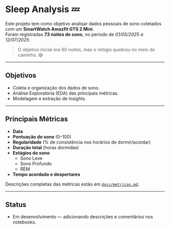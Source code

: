 # Sleep Analysis 💤

Este projeto tem como objetivo analisar dados pessoais de sono coletados com um **SmartWatch Amazfit GTS 2 Mini**.  
Foram registradas **73 noites de sono**, no período de *01/05/2025 a 12/07/2025*.  

> O objetivo inicial era 90 noites, mas o relógio quebrou no meio do caminho. 😅

---

## Objetivos
- Coleta e organização dos dados de sono.
- Análise Exploratória (EDA) das principais métricas.
- Modelagem e extração de insights.

---

## Principais Métricas
- **Data**
- **Pontuação do sono** (0–100)  
- **Regularidade** (% de consistência nos horários de dormir/acordar)  
- **Duração total** (horas dormidas)  
- **Estágios do sono**  
  - Sono Leve  
  - Sono Profundo  
  - REM  
- **Tempo acordado e despertares**  

Descrições completas das métricas estão em [`docs/metricas.md`](./docs/metricas.md).

---

## Status
- Em desenvolvimento — adicionando descrições e comentários nos notebooks.